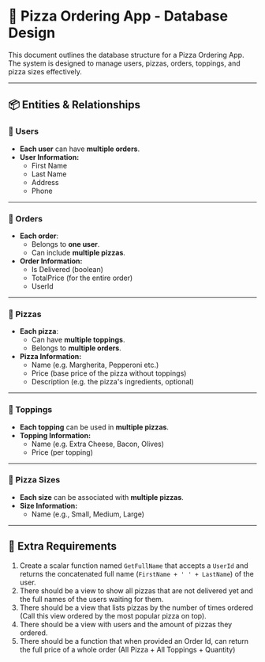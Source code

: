 # 🍕 Pizza Ordering App - Database Design

This document outlines the database structure for a Pizza Ordering App. The system is designed to manage users, pizzas, orders, toppings, and pizza sizes effectively.

---

## 📦 Entities & Relationships

### 👤 Users

- **Each user** can have **multiple orders**.
- **User Information:**
  - First Name
  - Last Name
  - Address
  - Phone

---

### 🛒 Orders

- **Each order**:
  - Belongs to **one user**.
  - Can include **multiple pizzas**.
- **Order Information:**
  - Is Delivered (boolean)
  - TotalPrice (for the entire order)
  - UserId

---

### 🍕 Pizzas

- **Each pizza**:
  - Can have **multiple toppings**.
  - Belongs to **multiple orders**.
- **Pizza Information:**
  - Name (e.g. Margherita, Pepperoni etc.)
  - Price (base price of the pizza without toppings)
  - Description (e.g. the pizza's ingredients, optional)

---

### 🧀 Toppings

- **Each topping** can be used in **multiple pizzas**.
- **Topping Information:**
  - Name (e.g. Extra Cheese, Bacon, Olives)
  - Price (per topping)

---

### 📏 Pizza Sizes

- **Each size** can be associated with **multiple pizzas**.
- **Size Information:**
  - Name (e.g., Small, Medium, Large)

---

## 📃 Extra Requirements

1. Create a scalar function named `GetFullName` that accepts a `UserId` and returns the concatenated full name (`FirstName + ' ' + LastName`) of the user.
2. There should be a view to show all pizzas that are not delivered yet and the full names of the users waiting for them.
3. There should be a view that lists pizzas by the number of times ordered (Call this view ordered by the most popular pizza on top).
4. There should be a view with users and the amount of pizzas they ordered.
5. There should be a function that when provided an Order Id, can return the full price of a whole order (All Pizza + All Toppings + Quantity) 